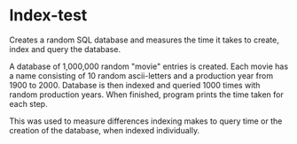 # Index-test
Creates a random SQL database and measures the time it takes to create, index and query the database.

A database of 1,000,000 random "movie" entries is created. Each movie has a name consisting of 10 random 
ascii-letters and a production year from 1900 to 2000. Database is then indexed and queried 1000 times with random production years. When finished, program prints the time taken for each step.

This was used to measure differences indexing makes to query time or the creation of the database, when indexed
individually.
